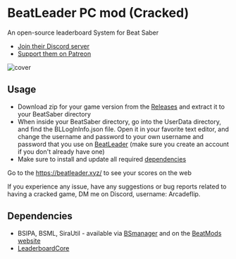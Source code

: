 ﻿# BeatLeader PC mod (Cracked)

An open-source leaderboard System for Beat Saber
- [Join their Discord server](https://discord.gg/2RG5YVqtG6)
- [Support them on Patreon](https://www.patreon.com/beatleader)

![cover](./Media/cover.png)

## Usage

- Download zip for your game version from the [Releases](https://github.com/Ereiarrus/beatleader-mod/releases) and extract it to your BeatSaber directory
- When inside your BeatSaber directory, go into the UserData directory, and find the BLLogInInfo.json file. Open it in your favorite text editor, and change the username and password to your own username and password that you use on [BeatLeader](https://www.beatleader.xyz/) (make sure you create an account if you don't already have one)
- Make sure to install and update all required [dependencies](#dependencies)

Go to the https://beatleader.xyz/ to see your scores on the web

If you experience any issue, have any suggestions or bug reports related to having a cracked game, DM me on Discord, username: Arcadeflip.

## Dependencies

- BSIPA, BSML, SiraUtil - available via [BSmanager](https://github.com/Zagrios/bs-manager) and on the [BeatMods website](https://beatmods.com/#/mods)
- [LeaderboardCore](https://github.com/rithik-b/LeaderboardCore)
